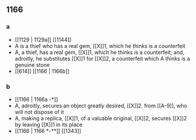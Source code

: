 ## 1166
### a
- [[1129 | 1129a]] [[1144]] 
- A is a thief who has a real gem, [[X]]1, which he thinks is a counterfeit
- A, a thief, has a real gem, [[X]]1, which he thinks is a counterfeit; and, adroitly, he substitutes [[X]]1 for [[X]]2, a counterfeit which A thinks is a genuine stone
- [[614]] [[1166 | 1166b]] 

### b
- [[1166 | 1166a -*]] 
- A, adroitly, secures an object greatly desired, [[X]]2. from [[A-9]], who will not dispose of it
- A, making a replica, [[X]]1, of a valuable original, [[X]]2, secures [[X]]2 by leaving [[X]]1 in its place
- [[1166 | 1166 *-**]] [[1343]] 

